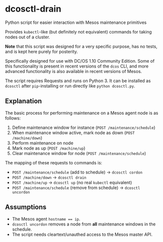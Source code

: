 # dcosctl-drain
Python script for easier interaction with Mesos maintenance primitives

Provides `kubectl`-like (but definitely not equivalent) commands for taking
nodes out of a cluster.

**Note** that this script was designed for a very specific purpose, has no
tests, and is kept here purely for posterity.

Specifically designed for use with DC/OS 1.10 Community Edition. Some of this
functionality is present in recent versions of the `dcos` CLI, and more advanced
functionality is also available in recent versions of Mesos.

The script requires Requests and runs on Python 3. It can be installed as
`dcosctl` after `pip`-installing or run directly like `python dcosctl.py`.

## Explanation
The basic process for performing maintenance on a Mesos agent node is as
follows:
1. Define maintenance window for instance (`POST /maintenance/schedule`)
2. When maintenance window active, mark node as down (`POST /machine/down`)
3. Perform maintenance on node
4. Mark node as up (`POST /machine/up`)
5. Clear maintenance window for node (`POST /maintenance/schedule`)

The mapping of these requests to commands is:
* `POST /maintenance/schedule` (add to schedule) -> `dcosctl cordon`
* `POST /machine/down` -> `dcosctl drain`
* `POST /machine/up` -> `dcosctl up` (no real `kubectl` equivalent)
* `POST /maintenance/schedule` (remove from schedule) -> `dcosctl uncordon`

## Assumptions
* The Mesos agent `hostname == ip`.
* `dcosctl uncordon` removes a node from **all** maintenance windows in the
  schedule.
* The script needs cleartext/unauthed access to the Mesos master API.
